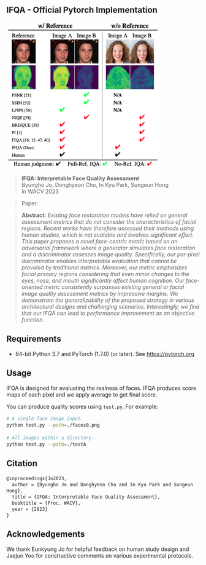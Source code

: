 ## IFQA - Official Pytorch Implementation

<img src="./docs/teaser.png" width="400">
 
> **IFQA: Interpretable Face Quality Assessment**<br>
> Byungho Jo, Donghyeon Cho, In Kyu Park, Sungeun Hong<br>
> In WACV 2023

> Paper: <br>

> **Abstract:** *Existing face restoration models have relied on general assessment metrics that do not consider the characteristics of facial regions.
Recent works have therefore assessed their methods using human studies, which is not scalable and involves significant effort. This paper proposes a novel face-centric metric based on an adversarial framework where a generator simulates face restoration and a discriminator assesses image quality. Specifically, our per-pixel discriminator enables interpretable evaluation that cannot be provided by traditional metrics. Moreover, our metric emphasizes facial primary regions considering that even minor changes to the eyes, nose, and mouth significantly affect human cognition. Our face-oriented metric consistently surpasses existing general or facial image quality assessment metrics by impressive margins. We demonstrate the generalizability of the proposed strategy in various architectural designs and challenging scenarios. Interestingly, we find that our IFQA can lead to performance improvement as an objective function.*

## Requirements
* 64-bit Python 3.7 and PyTorch (1.7.0) (or later). See https://pytorch.org

## Usage
IFQA is designed for evaluating the realness of faces. IFQA produces score maps of each pixel and we apply average to get final score.

You can produce quality scores using `test.py`. For example:
```.bash
# A single face image input.
python test.py --path=./faces0.png

# All images within a directory.
python test.py --path=./testA
```

## Citation

```
@inproceedings{Jo2023,
  author = {Byungho Jo and Donghyeon Cho and In Kyu Park and Sungeun Hong},
  title = {IFQA: Interpretable Face Quality Assessment},
  booktitle = {Proc. WACV},
  year = {2023}
}
```

## Acknowledgements

We thank Eunkyung Jo for helpful feedback on human study design and Jaejun Yoo for constructive comments on various experimental protocols.
